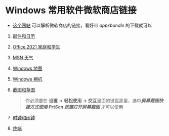 # Windows 常用软件微软商店链接

- [这个网站](https://store.rg-adguard.net/) 可以解析微软商店的链接，看好带 *appxbundle* 的下载就可以

1. [邮件和日历](https://www.microsoft.com/store/productId/9WZDNCRFHVQM)

2. [Office 2021 家庭和学生](https://www.microsoft.com/store/apps/CFQ7TTC0H8N8)

3. [MSN 天气](https://www.microsoft.com/store/productId/9WZDNCRFJ3Q2)

4. [Windows 地图](https://www.microsoft.com/store/productId/9WZDNCRDTBVB)

5. [Windows 相机](https://www.microsoft.com/store/productId/9WZDNCRFJBBG)

6. [截图和草图](https://www.microsoft.com/store/productId/9MZ95KL8MR0L)
	
	> 你必须要在 **设置 -> 轻松使用 -> 交互**里面的键盘那里，选中***屏幕截图快捷方式使用 PrtScn 按键打开屏幕截图*** 才可以使用
	
7. [时钟和闹钟](https://www.microsoft.com/store/productId/9WZDNCRFJ3PR)

8. [终端](https://www.microsoft.com/store/productId/9N0DX20HK701)


